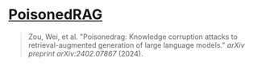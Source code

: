 # [PoisonedRAG](https://arxiv.org/pdf/2402.07867)
> Zou, Wei, et al. "Poisonedrag: Knowledge corruption attacks to retrieval-augmented generation of large language models." *arXiv preprint arXiv:2402.07867* (2024).